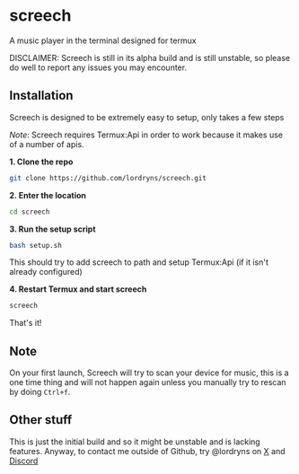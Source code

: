 # screech
A music player in the terminal designed for termux

DISCLAIMER: Screech is still in its alpha build and is still unstable, so please do well to report any issues you may encounter.


## Installation 

Screech is designed to be extremely easy to setup, only takes a few steps 

*Note*: Screech requires Termux:Api in order to work because it makes use of a number of apis.

**1. Clone the repo**
```bash 
git clone https://github.com/lordryns/screech.git
```

**2. Enter the location**
```bash 
cd screech
```

**3. Run the setup script**
```bash 
bash setup.sh
```

This should try to add screech to path and setup Termux:Api (if it isn't already configured)

**4. Restart Termux and start screech**
```bash 
screech
```

That's it! 


## Note 

On your first launch, Screech will try to scan your device for music, this is a one time thing and will not happen again unless you manually try to rescan by doing `Ctrl+f`.


## Other stuff 
This is just the initial build and so it might be unstable and is lacking features. Anyway, to contact me outside of Github, try @lordryns on [X](https://x.com/lordryns) and [Discord](https://discord.com/users/1015382973052358657)
